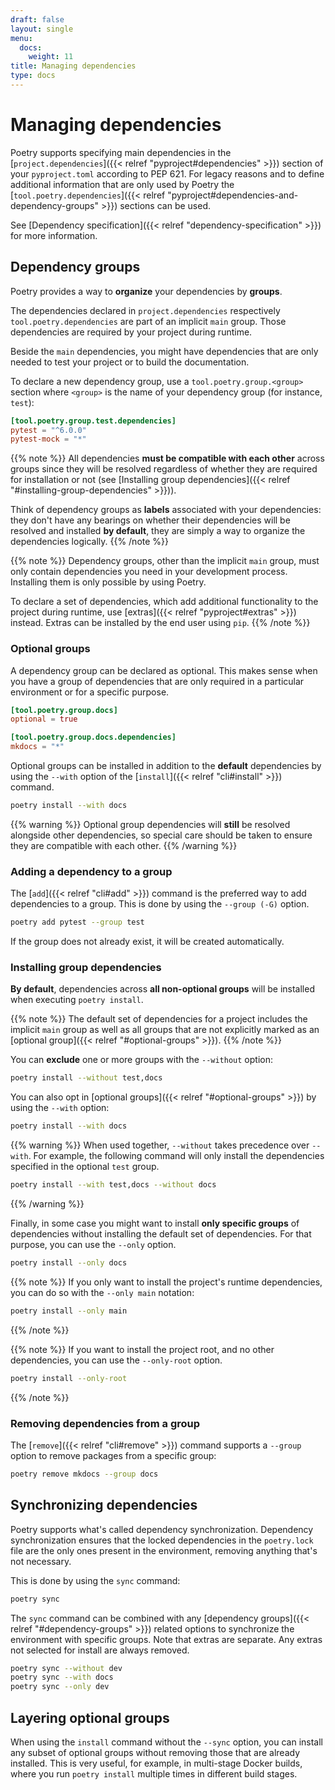```yaml
---
draft: false
layout: single
menu:
  docs:
    weight: 11
title: Managing dependencies
type: docs
---
```



# Managing dependencies

Poetry supports specifying main dependencies in the [`project.dependencies`]({{< relref "pyproject#dependencies" >}}) section of your `pyproject.toml`
according to PEP 621. For legacy reasons and to define additional information that are only used by Poetry
the [`tool.poetry.dependencies`]({{< relref "pyproject#dependencies-and-dependency-groups" >}}) sections can be used.

See [Dependency specification]({{< relref "dependency-specification" >}}) for more information.

## Dependency groups

Poetry provides a way to **organize** your dependencies by **groups**.

The dependencies declared in `project.dependencies` respectively `tool.poetry.dependencies`
are part of an implicit `main` group. Those dependencies are required by your project during runtime.

Beside the `main` dependencies, you might have dependencies that are only needed to test your project
or to build the documentation.

To declare a new dependency group, use a `tool.poetry.group.<group>` section
where `<group>` is the name of your dependency group (for instance, `test`):

```toml
[tool.poetry.group.test.dependencies]
pytest = "^6.0.0"
pytest-mock = "*"
```

{{% note %}}
All dependencies **must be compatible with each other** across groups since they will
be resolved regardless of whether they are required for installation or not (see [Installing group dependencies]({{< relref "#installing-group-dependencies" >}})).

Think of dependency groups as **labels** associated with your dependencies: they don't have any bearings
on whether their dependencies will be resolved and installed **by default**, they are simply a way to organize
the dependencies logically.
{{% /note %}}

{{% note %}}
Dependency groups, other than the implicit `main` group, must only contain dependencies you need in your development
process. Installing them is only possible by using Poetry.

To declare a set of dependencies, which add additional functionality to the project during runtime,
use [extras]({{< relref "pyproject#extras" >}}) instead. Extras can be installed by the end user using `pip`.
{{% /note %}}


### Optional groups

A dependency group can be declared as optional. This makes sense when you have
a group of dependencies that are only required in a particular environment or for
a specific purpose.

```toml
[tool.poetry.group.docs]
optional = true

[tool.poetry.group.docs.dependencies]
mkdocs = "*"
```

Optional groups can be installed in addition to the **default** dependencies by using the `--with`
option of the [`install`]({{< relref "cli#install" >}}) command.

```bash
poetry install --with docs
```

{{% warning %}}
Optional group dependencies will **still** be resolved alongside other dependencies, so
special care should be taken to ensure they are compatible with each other.
{{% /warning %}}

### Adding a dependency to a group

The [`add`]({{< relref "cli#add" >}}) command is the preferred way to add dependencies
to a group. This is done by using the `--group (-G)` option.

```bash
poetry add pytest --group test
```

If the group does not already exist, it will be created automatically.

### Installing group dependencies

**By default**, dependencies across **all non-optional groups** will be installed when executing
`poetry install`.

{{% note %}}
The default set of dependencies for a project includes the implicit `main` group as well as all
groups that are not explicitly marked as an [optional group]({{< relref "#optional-groups" >}}).
{{% /note %}}

You can **exclude** one or more groups with the `--without` option:

```bash
poetry install --without test,docs
```

You can also opt in [optional groups]({{< relref "#optional-groups" >}}) by using the `--with` option:

```bash
poetry install --with docs
```

{{% warning %}}
When used together, `--without` takes precedence over `--with`. For example, the following command
will only install the dependencies specified in the optional `test` group.

```bash
poetry install --with test,docs --without docs
```
{{% /warning %}}

Finally, in some case you might want to install **only specific groups** of dependencies
without installing the default set of dependencies. For that purpose, you can use
the `--only` option.

```bash
poetry install --only docs
```

{{% note %}}
If you only want to install the project's runtime dependencies, you can do so with the
`--only main` notation:

```bash
poetry install --only main
```
{{% /note %}}

{{% note %}}
If you want to install the project root, and no other dependencies, you can use
the `--only-root` option.

```bash
poetry install --only-root
```
{{% /note %}}

### Removing dependencies from a group

The [`remove`]({{< relref "cli#remove" >}}) command supports a `--group` option
to remove packages from a specific group:

```bash
poetry remove mkdocs --group docs
```

## Synchronizing dependencies

Poetry supports what's called dependency synchronization. Dependency synchronization ensures
that the locked dependencies in the `poetry.lock` file are the only ones present
in the environment, removing anything that's not necessary.

This is done by using the `sync` command:

```bash
poetry sync
```

The `sync` command can be combined with any [dependency groups]({{< relref "#dependency-groups" >}}) related options
to synchronize the environment with specific groups. Note that extras are separate.
Any extras not selected for install are always removed.

```bash
poetry sync --without dev
poetry sync --with docs
poetry sync --only dev
```

## Layering optional groups

When using the `install` command without the `--sync` option, you can install any subset of optional groups without removing
those that are already installed.  This is very useful, for example, in multi-stage
Docker builds, where you run `poetry install` multiple times in different build stages.
